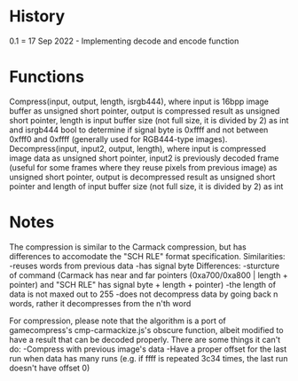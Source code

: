 # History

0.1 = 17 Sep 2022 - Implementing decode and encode function

# Functions
Compress(input, output, length, isrgb444), where input is 16bpp image buffer as unsigned short pointer, output is compressed result as unsigned short pointer, length is input buffer size (not full size, it is divided by 2) as int and isrgb444 bool to determine if signal byte is 0xffff and not between 0xfff0 and 0xffff (generally used for RGB444-type images).
Decompress(input, input2, output, length), where input is compressed image data as unsigned short pointer, input2 is previously decoded frame (useful for some frames where they reuse pixels from previous image) as unsigned short pointer, output is decompressed result as unsigned short pointer and length of input buffer size (not full size, it is divided by 2) as int

# Notes
The compression is similar to the Carmack compression, but has differences to accomodate the "SCH RLE" format specification.
Similarities:
-reuses words from previous data
-has signal byte
Differences:
-sturcture of command (Carmack has near and far pointers (0xa700/0xa800 | length + pointer) and "SCH RLE" has signal byte + length + pointer)
-the length of data is not maxed out to 255
-does not decompress data by going back n words, rather it decompresses from the n'th word

For compression, please note that the algorithm is a port of gamecompress's cmp-carmackize.js's obscure function, albeit modified to have a result that can be decoded properly.
There are some things it can't do:
-Compress with previous image's data
-Have a proper offset for the last run when data has many runs (e.g. if ffff is repeated 3c34 times, the last run doesn't have offset 0)
